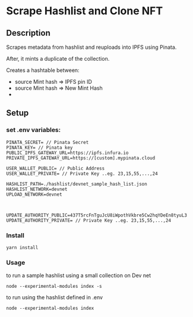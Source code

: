 # Scrape Hashlist and Clone NFT



## Description
Scrapes metadata from hashlist and reuploads into IPFS using Pinata. 

After, it mints a duplicate of the collection.

Creates a hashtable between:
- source Mint hash => IPFS pin ID
- source Mint hash => New Mint Hash
- 

## Setup

### set .env variables:
```.env
PINATA_SECRET= // Pinata Secret
PINATA_KEY= // Pinata key
PUBLIC_IPFS_GATEWAY_URL=https://ipfs.infura.io
PRIVATE_IPFS_GATEWAY_URL=https://[custom].mypinata.cloud

USER_WALLET_PUBLIC= // Public Address
USER_WALLET_PRIVATE= // Private Key ..eg. 23,15,55,...,24

HASHLIST_PATH=./hashlist/devnet_sample_hash_list.json
HASHLIST_NETWORK=devnet
UPLOAD_NETWORK=devnet



UPDATE_AUTHORITY_PUBLIC=437T5rcFnTguJcU8iWpothVkbre5Cw2hqYDeEn8tyuL3
UPDATE_AUTHORITY_PRIVATE= // Private Key ..eg. 23,15,55,...,24
```


### Install
```
yarn install
```

### Usage

to run a sample hashlist using a small collection on Dev net
```
node --experimental-modules index -s
```

to run using the hashlist defined in .env
```
node --experimental-modules index
```


